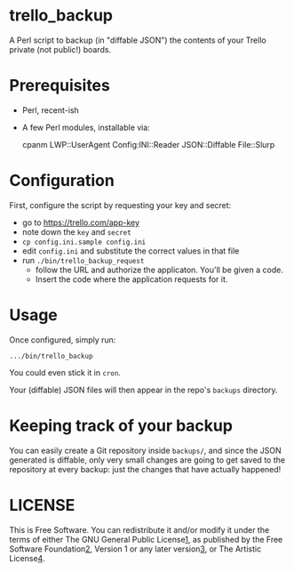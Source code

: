 trello_backup
=============

A Perl script to backup (in "diffable JSON") the contents of your Trello
private (not public!) boards.

Prerequisites
=============

* Perl, recent-ish
* A few Perl modules, installable via:

    cpanm LWP::UserAgent Config:INI::Reader JSON::Diffable File::Slurp

Configuration
=============

First, configure the script by requesting your key and secret:

* go to https://trello.com/app-key
* note down the `key` and `secret`
* `cp config.ini.sample config.ini`
* edit `config.ini` and substitute the correct values in that file
* run `./bin/trello_backup_request`
  * follow the URL and authorize the applicaton. You'll be given a code.
  * Insert the code where the application requests for it.

Usage
=====

Once configured, simply run:

    .../bin/trello_backup

You could even stick it in `cron`.

Your (diffable) JSON files will then appear in the repo's `backups` directory.

Keeping track of your backup
============================

You can easily create a Git repository inside `backups/`, and since the JSON
generated is diffable, only very small changes are going to get saved to the
repository at every backup: just the changes that have actually happened!

LICENSE
=======

This is Free Software. You can redistribute it and/or modify it under the terms
of either The GNU General Public License[1], as published by the Free Software
Foundation[2], Version 1 or any later version[3], or The Artistic License[4].

[1]: http://dev.perl.org/licenses/gpl1.html
[2]: http://www.fsf.org/
[3]: http://www.fsf.org/licenses/licenses.html#GNUGPL
[4]: http://dev.perl.org/licenses/artistic.html
